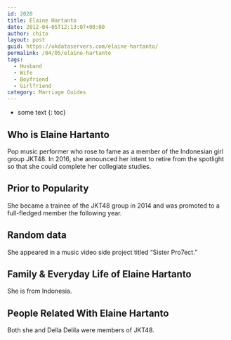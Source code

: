 ```yaml
---
id: 2020
title: Elaine Hartanto
date: 2012-04-05T12:13:07+00:00
author: chito
layout: post
guid: https://ukdataservers.com/elaine-hartanto/
permalink: /04/05/elaine-hartanto
tags:
  - Husband
  - Wife
  - Boyfriend
  - Girlfriend
category: Marriage Guides
---
```


* some text
{: toc}


## Who is  Elaine Hartanto
                  
                  
                  
Pop music performer who rose to fame as a member of the Indonesian girl group JKT48. In 2016, she announced her intent to retire from the spotlight so that she could complete her collegiate studies. 
                  
                
                
                
## Prior to Popularity 
                  
                  
                  
She became a trainee of the JKT48 group in 2014 and was promoted to a full-fledged member the following year. 
                  
                
                
                
## Random data 
                  
                  
                  
She appeared in a music video side project titled &#8220;Sister Pro7ect.&#8221;
                  
                
                
                
## Family & Everyday Life of Elaine Hartanto
                  
                  
                  
She is from Indonesia.
                  
                
                
                
## People Related With  Elaine Hartanto
                  
                  
                  
Both she and Della Delila were members of JKT48.
                  
                
              
            
          
          
          
    
    
  
